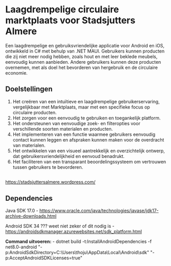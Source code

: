 # Laagdrempelige circulaire marktplaats voor Stadsjutters Almere

Een laagdrempelige en gebruiksvriendelijke applicatie voor Android en iOS, ontwikkeld in C# met behulp van .NET MAUI.
Gebruikers kunnen producten die zij niet meer nodig hebben, zoals hout en met leer beklede meubels, eenvoudig kunnen aanbieden. Andere gebruikers kunnen deze producten overnemen, met als doel het bevorderen van hergebruik en de circulaire economie. 

## Doelstellingen
1.	Het creëren van een intuïtieve en laagdrempelige gebruikerservaring, vergelijkbaar met Marktplaats, maar met een specifieke focus op circulaire producten.
2.	Het zorgen voor een eenvoudig te gebruiken en toegankelijk platform.
3.	Het ondersteunen van eenvoudige zoek- en filteropties voor verschillende soorten materialen en producten.
4.	Het implementeren van een functie waarmee gebruikers eenvoudig contact kunnen leggen en afspraken kunnen maken voor de overdracht van materialen.
5.	Het ontwikkelen van een visueel aantrekkelijk en overzichtelijk ontwerp, dat gebruikersvriendelijkheid en eenvoud benadrukt.
6.	Het faciliteren van een transparant beoordelingssysteem om vertrouwen tussen gebruikers te bevorderen.

##
https://stadsjuttersalmere.wordpress.com/

## Dependencies
Java SDK 17.0 - https://www.oracle.com/java/technologies/javase/jdk17-archive-downloads.html

Android SDK 34 ??? weet niet zeker of dit nodig is - https://androidsdkmanager.azurewebsites.net/sdk_platform.html

**Command uitvoeren:** - dotnet build -t:InstallAndroidDependencies -f net8.0-android "-p:AndroidSdkDirectory=C:\Users\thoju\AppData\Local\Android\sdk" "-p:AcceptAndroidSDKLicenses=true"
